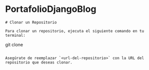 # PortafolioDjangoBlog


```
# Clonar un Repositorio

Para clonar un repositorio, ejecuta el siguiente comando en tu terminal:

```
git clone <url-del-repositorio>
```

Asegúrate de reemplazar `<url-del-repositorio>` con la URL del repositorio que deseas clonar.

``` 
